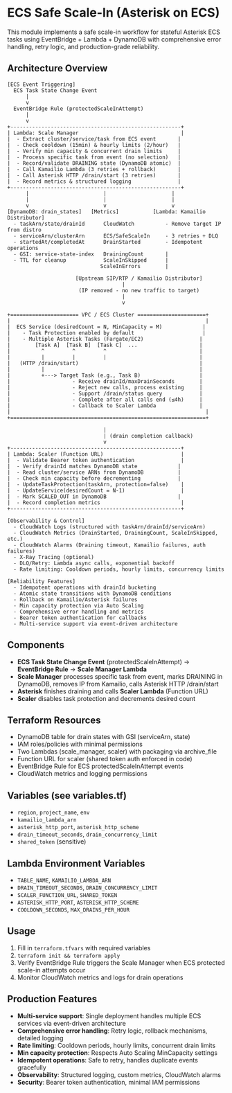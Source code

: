 # ECS Safe Scale-In (Asterisk on ECS)

This module implements a safe scale-in workflow for stateful Asterisk ECS tasks using EventBridge + Lambda + DynamoDB with comprehensive error handling, retry logic, and production-grade reliability.

## Architecture Overview

```
[ECS Event Triggering]
  ECS Task State Change Event
      |
      v
  EventBridge Rule (protectedScaleInAttempt)
      |
      v
+-------------------------------------------------------+
| Lambda: Scale Manager                                 |
|  - Extract cluster/service/task from ECS event       |
|  - Check cooldown (15min) & hourly limits (2/hour)   |
|  - Verify min capacity & concurrent drain limits     |
|  - Process specific task from event (no selection)   |
|  - Record/validate DRAINING state (DynamoDB atomic)  |
|  - Call Kamailio Lambda (3 retries + rollback)       |
|  - Call Asterisk HTTP /drain/start (3 retries)       |
|  - Record metrics & structured logging               |
+-------------------------------------------------------+
      |                        |                     |
      |                        |                     |
      v                        v                     v
[DynamoDB: drain_states]   [Metrics]           [Lambda: Kamailio Distributor]
  - taskArn/state/drainId      CloudWatch          - Remove target IP from distro
  - serviceArn/clusterArn      ECS/SafeScaleIn     - 3 retries + DLQ
  - startedAt/completedAt      DrainStarted        - Idempotent operations
  - GSI: service-state-index   DrainingCount       |
  - TTL for cleanup            ScaleInSkipped      |
                              ScaleInErrors        |

                      [Upstream SIP/RTP / Kamailio Distributor]
                                     |
                       (IP removed - no new traffic to target)
                                     |
                                     v

+====================== VPC / ECS Cluster ======================+
|                                                               |
|  ECS Service (desiredCount = N, MinCapacity = M)             |
|    - Task Protection enabled by default                      |
|    - Multiple Asterisk Tasks (Fargate/EC2)                  |
|        [Task A]  [Task B]  [Task C]  ...                    |
|          ^         ^         ^                              |
|          |         |         |                              |
|   (HTTP /drain/start)                                       |
|          |                                                  |
|          +---> Target Task (e.g., Task B)                   |
|                    - Receive drainId/maxDrainSeconds        |
|                    - Reject new calls, process existing     |
|                    - Support /drain/status query            |
|                    - Complete after all calls end (≤4h)     |
|                    - Callback to Scaler Lambda              |
|                                                               |
+===============================================================+

                               |
                               | (drain completion callback)
                               v
+-------------------------------------------------------+
| Lambda: Scaler (Function URL)                         |
|  - Validate Bearer token authentication               |
|  - Verify drainId matches DynamoDB state             |
|  - Read cluster/service ARNs from DynamoDB           |
|  - Check min capacity before decrementing            |
|  - UpdateTaskProtection(taskArn, protection=false)    |
|  - UpdateService(desiredCount = N-1)                  |
|  - Mark SCALED_OUT in DynamoDB                       |
|  - Record completion metrics                          |
+-------------------------------------------------------+

[Observability & Control]
  - CloudWatch Logs (structured with taskArn/drainId/serviceArn)
  - CloudWatch Metrics (DrainStarted, DrainingCount, ScaleInSkipped, etc.)
  - CloudWatch Alarms (Draining timeout, Kamailio failures, auth failures)
  - X-Ray Tracing (optional)
  - DLQ/Retry: Lambda async calls, exponential backoff
  - Rate limiting: Cooldown periods, hourly limits, concurrency limits

[Reliability Features]
  - Idempotent operations with drainId bucketing
  - Atomic state transitions with DynamoDB conditions
  - Rollback on Kamailio/Asterisk failures
  - Min capacity protection via Auto Scaling
  - Comprehensive error handling and metrics
  - Bearer token authentication for callbacks
  - Multi-service support via event-driven architecture
```

## Components

- **ECS Task State Change Event** (protectedScaleInAttempt) → **EventBridge Rule** → **Scale Manager Lambda**
- **Scale Manager** processes specific task from event, marks DRAINING in DynamoDB, removes IP from Kamailio, calls Asterisk HTTP /drain/start
- **Asterisk** finishes draining and calls **Scaler Lambda** (Function URL)
- **Scaler** disables task protection and decrements desired count

## Terraform Resources

- DynamoDB table for drain states with GSI (serviceArn, state)
- IAM roles/policies with minimal permissions
- Two Lambdas (scale_manager, scaler) with packaging via archive_file
- Function URL for scaler (shared token auth enforced in code)
- EventBridge Rule for ECS protectedScaleInAttempt events
- CloudWatch metrics and logging permissions

## Variables (see variables.tf)

- `region`, `project_name`, `env`
- `kamailio_lambda_arn`
- `asterisk_http_port`, `asterisk_http_scheme`
- `drain_timeout_seconds`, `drain_concurrency_limit`
- `shared_token` (sensitive)

## Lambda Environment Variables

- `TABLE_NAME`, `KAMAILIO_LAMBDA_ARN`
- `DRAIN_TIMEOUT_SECONDS`, `DRAIN_CONCURRENCY_LIMIT`
- `SCALER_FUNCTION_URL`, `SHARED_TOKEN`
- `ASTERISK_HTTP_PORT`, `ASTERISK_HTTP_SCHEME`
- `COOLDOWN_SECONDS`, `MAX_DRAINS_PER_HOUR`

## Usage

1. Fill in `terraform.tfvars` with required variables
2. `terraform init && terraform apply`
3. Verify EventBridge Rule triggers the Scale Manager when ECS protected scale-in attempts occur
4. Monitor CloudWatch metrics and logs for drain operations

## Production Features

- **Multi-service support**: Single deployment handles multiple ECS services via event-driven architecture
- **Comprehensive error handling**: Retry logic, rollback mechanisms, detailed logging
- **Rate limiting**: Cooldown periods, hourly limits, concurrent drain limits
- **Min capacity protection**: Respects Auto Scaling MinCapacity settings
- **Idempotent operations**: Safe to retry, handles duplicate events gracefully
- **Observability**: Structured logging, custom metrics, CloudWatch alarms
- **Security**: Bearer token authentication, minimal IAM permissions


